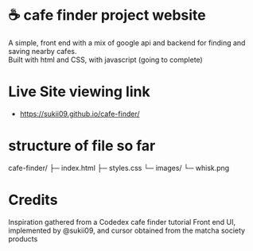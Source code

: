 # ☕️ cafe finder project website

A simple, front end with a mix of google api and backend for finding and saving nearby cafes.  
Built with html and CSS, with javascript (going to complete)

# Live Site viewing link 
- https://sukii09.github.io/cafe-finder/

# structure of file so far
cafe-finder/
├─ index.html
├─ styles.css
└─ images/
└─ whisk.png


# Credits
Inspiration gathered from a Codedex cafe finder tutorial 
Front end UI, implemented by @sukii09, and cursor obtained from the matcha society products 
